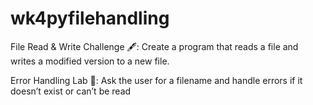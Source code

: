 # wk4pyfilehandling
File Read & Write Challenge 🖋️: Create a program that reads a file and writes a modified version to a new file.

Error Handling Lab 🧪: Ask the user for a filename and handle errors if it doesn’t exist or can’t be read